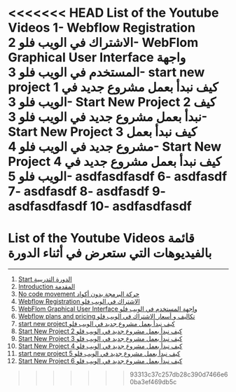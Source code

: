 <<<<<<< HEAD
List of the Youtube Videos
1- Webflow Registration الاشتراك في الويب فلو
2- WebFlom Graphical User Interface واجهة المستخدم في الويب فلو
3- start new project 1 كيف نبدأ بعمل مشروع جديد في الويب فلو
3- Start New Project 2 كيف نبدأ بعمل مشروع جديد في الويب فلو
3- Start New Project 3 كيف نبدأ بعمل مشروع جديد في الويب فلو
4- Start New Project 4 كيف نبدأ بعمل مشروع جديد في الويب فلو
5- asdfasdfasdf
6- asdfasdf
7- asdfasdf
8- asdfasdf
9- asdfasdfasdf
10- asdfasdfasdf
=======
# List of the Youtube Videos  قائمة بالفيديوهات التي ستعرض في أثناء الدورة
---
1. [Start الدورة التدريبية](https://www.youtube.com/watch?v=2wanrhJ047w)
2. [Introduction المقدمة](https://www.youtube.com/watch?v=Z-D5wCmtPqY)
3. [No code movement  حركة البرمجة بدون أكواد](https://www.youtube.com/watch?v=xTmivCi7blg)
4. [Webflow Registration الاشتراك في الويب فلو](https://www.youtube.com/watch?v=hxmFh43SDSU&t=297s)
6. [WebFlom Graphical User Interface واجهة المستخدم في الويب فلو](https://www.youtube.com/watch?v=BpJsi7DVrHI)
7. [Webflow plans and pricing تكاليف و أسعار الاشتراك في الويب فلو](https://www.youtube.com/watch?v=dYsJVlkxM-8&t=224s)
8. [start new project كيف نبدأ بعمل مشروع جديد في الويب فلو](https://www.youtube.com/watch?v=I5o-Th4rsUw&t=84s)
9. [Start New Project 2 كيف نبدأ بعمل مشروع جديد في الويب فلو](https://www.youtube.com/watch?v=35mPihFNmbA&t=91s)
10. [Start New Project 3 كيف نبدأ بعمل مشروع جديد في الويب فلو](https://www.youtube.com/watch?v=RBIXMQhYVhM&t=44s)
11. [Start New Project 4 كيف نبدأ بعمل مشروع جديد في الويب فلو](https://www.youtube.com/watch?v=I3gvdnJ6nxo&t=25s)
12. [start new project 5 كيف نبدأ بعمل مشروع جديد في الويب فلو](https://www.youtube.com/watch?v=KdiJZ9MGBxE)
13. [Start New Project 6 كيف نبدأ بعمل مشروع جديد في الويب فلو](https://www.youtube.com/watch?v=gswLcNfckm8)

>>>>>>> 93313c37c257db28c390d7466e60ba3ef469db5c

